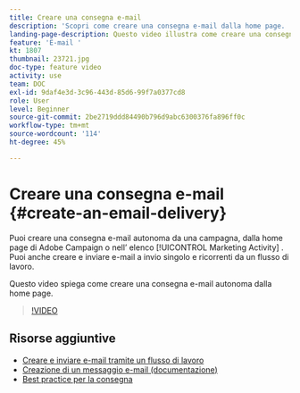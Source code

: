 ```yaml
---
title: Creare una consegna e-mail
description: 'Scopri come creare una consegna e-mail dalla home page. '
landing-page-description: Questo video illustra come creare una consegna di e-mail dalla home page.
feature: 'E-mail '
kt: 1807
thumbnail: 23721.jpg
doc-type: feature video
activity: use
team: DOC
exl-id: 9daf4e3d-3c96-443d-85d6-99f7a0377cd8
role: User
level: Beginner
source-git-commit: 2be2719ddd84490b796d9abc6300376fa896ff0c
workflow-type: tm+mt
source-wordcount: '114'
ht-degree: 45%

---
```


# Creare una consegna e-mail {#create-an-email-delivery}

Puoi creare una consegna e-mail autonoma da una campagna, dalla home page di Adobe Campaign o nell’ elenco [!UICONTROL Marketing Activity] . Puoi anche creare e inviare e-mail a invio singolo e ricorrenti da un flusso di lavoro.

Questo video spiega come creare una consegna e-mail autonoma dalla home page.

>[!VIDEO](https://video.tv.adobe.com/v/23721?quality=12)

## Risorse aggiuntive

* [Creare e inviare e-mail tramite un flusso di lavoro](/help/communication-channels/email/create-and-send-emails-via-workflow.md)
* [Creazione di un messaggio e-mail (documentazione)](https://docs.adobe.com/content/help/en/campaign-standard/using/communication-channels/email-messages/creating-an-email.html)
* [Best practice per la consegna](https://helpx.adobe.com/it/campaign/kb/delivery-best-practices.html)
